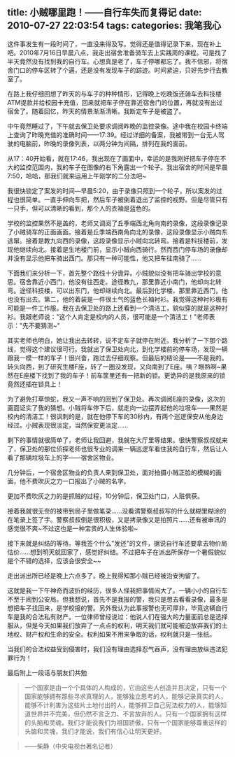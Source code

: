 title: 小贼哪里跑！——自行车失而复得记
date: 2010-07-27 22:03:54
tags:
categories: 我笔我心
---

这件事发生有一段时间了，一直没来得及写。觉得还是值得记录下来，现在补上吧。2010年7月16日早晨八点，我走出宿舍准备骑车去上实践周的课程。可是找了半天竟然没有找到我的自行车。心想真是老了，车子停哪都忘了。我不信邪，将宿舍门口的停车区转了个遍，还是没有发现车子的踪迹。时间紧迫，只好先步行去教室了。

在路上我仔细回想了昨天的与车子的种种情形，记得晚上吃晚饭还骑车去科技楼ATM提款并给校园卡充值，回来就把车子停在靠近宿舍门的位置，再就没有出过宿舍了。随着回忆，昨天的情景渐渐清晰。我断定车子是被盗了。

<!--more-->

中午竟然睡过了，下午就去保卫处要求调阅昨晚的监控录像。途中我在校园卡终端上查询了昨晚充值的准确时间——17:39。经过详细的备案，我被带到一台无人驾驶的电脑前，昨晚的录像列表，以两分钟为间隔，排列在我的面前。

从17：40开始看，就在17:46，我出现在了画面中，幸运的是我刚好把车子停在不大的监控范围内，我的车子在图像的右下角露出一个轮子。我出宿舍的时间是早晨7:50，哈哈，那我们就来运用上午刚学的二分法吧~

我很快锁定了案发的时间—早晨5:20，由于录像只照到一个轮子，所以案发的过程也很简单。一直手伸向车把，然后车子被倒着退出了监控的视野。但是尽管只有一只手，但可以清晰的看到，那个人的衣袖是蓝色的。

学校的监控果然不是盖的，老师又调阅了丘季端西北角向南的录像，这段录像记录了小贼骑车的正面画面。接着是丘季端西南角向北的录像，这段录像显示小贼向东逃窜。接着是教九向西的录像，这段录像显示小贼向北转弯。接着是科技楼前，发现他继续向北。接着是生地楼门前，显示小贼向西骑行。然而西门停车场的录像却并没有显示他把车骑出西门。那只有一种可能性，他又把车往南骑了……

下面我们来分析一下，首先整个路线十分诡异。小贼貌似没有把车骑出学校的意思。宿舍靠近小西门，他没有往西走。途径教九，那里靠近小南门，他却向北转弯。途径科技楼，可以出东门，他却继续向北。最后到化学楼，那里靠近西门，他也没有出去。第二，他的着装是一件很土气的蓝色长袖衬衫。我觉得这种衬衫极有可能是一件工作服。我在去保卫处的路上还看到一个清洁工，貌似穿的就是这种衬衫。我跟老师说："这个人肯定是校内的人员，很可能是一个清洁工！"老师表示："先不要猜测~"

其实老师也明白，她让我出去转转，说不定车子就停在附近。我分析了一下那个路线，觉得这个建议很可行。我就出了保卫处向北，到化学楼前的停车场，发现一辆跟我一模一样的车子！很兴奋，跑过去仔细观察。但最后的结论是——不是我的。转头向西，到了研究生楼F座，转了一圈没发现，又向南到了E座。咦？眼熟啊~果然在E座楼下找到了我的车子！前车筐里还有一把新的锁。更诡异的是我原来的锁竟然还插在锁具上！

为了避免打草惊蛇，我又一声不响的回到了保卫处。再次调阅E座的录像，这次的画面证实了我的猜想。小贼将车停下后，就走向一边摆弄起他的垃圾车——果然是校内的清洁工！很讽刺的是，就在他停下车的30秒内，有两个巡逻保安从他身边经过。小贼表现很淡定，当然保安更淡定……

剩下的事情就很简单了，老师让我回避，我就在大厅里等结果。很快警察叔叔就来了，保卫处的那位侦探老师也很专业的调来一辆巡逻车看住我的自行车，然后让人看了那辆垃圾车上的字——宿舍区物业。

几分钟后，一个宿舍区物业的负责人来到保卫处，面对拍摄小贼正脸的模糊的画面，他不费吹灰之力一口报出了小贼的名字。

更加不费吹灰之力的是抓贼的过程，10分钟后，保卫处门口，人赃俱获。

接着我就很无奈的被带到局子里做笔录……没看清警察叔叔写的什么就糊里糊涂的在笔录上签了字。警察叔叔倒是很积极，又是拷录像又是拍照片……还有被审讯的感觉很不爽~不过这也是一种宝贵的人生体验啦~

接下来就是纠结的等待。等我签个什么"发还"的文件，据说自行车还要拿去物价局估价……想到明天就回家了，感觉好纠结。不过把车子在派出所保存一个暑假貌似是个不错的选择，应该会很安全~~

走出派出所已经是晚上六点多了。晚上我得知那小贼已经被治安拘留了。

这就是我一下午神奇而波折的经历，很多人怪我把事情闹大了。一辆小小的自行车不至于闹到公安局。但我想说，首先不是我报的警，我只是想去看看录像，最多是想把车子找回来，是学校报的警。另外我认为此事报警也无可厚非，毕竟这辆自行车是我的合法私有财产。一位律师曾经说过：他说人们在强大的力量面前总是选择服从，但是今天如果我们放弃了一点点的权利，明天我们就可能被迫放弃我们的土地权、财产权和生命的安全。权利如果不用来争取的话，权利就只是一张纸。

当我们的合法权益受到侵害时，我们没有理由选择忍气吞声，没有理由放纵违法犯罪行为！

最后附上一段话与朋友们共勉

>一个国家是由一个个具体的人构成的，它由这些人创造并且决定，只有一个国家能够拥有那些寻求真理的人，能够独立思考的人，能够记录真实的人，能够不计利害为这些片土地付出的人，能够捍卫自己宪法权力的人，能够知道世界并不完美，但仍然不言乏力、不言放弃的人。只有一个国家拥有这样的头脑和灵魂，我们才能说我们为祖国骄傲，只有一个国家能够尊重这样的头脑和灵魂，我们才能说，我们有信心让明天更好。 

>——柴静（中央电视台著名记者）